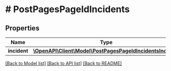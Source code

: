 # # PostPagesPageIdIncidents

## Properties

Name | Type | Description | Notes
------------ | ------------- | ------------- | -------------
**incident** | [**\OpenAPI\Client\Model\PostPagesPageIdIncidentsIncident**](PostPagesPageIdIncidentsIncident.md) |  | [optional]

[[Back to Model list]](../../README.md#models) [[Back to API list]](../../README.md#endpoints) [[Back to README]](../../README.md)
